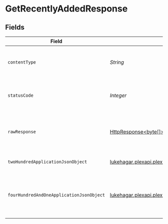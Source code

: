 # GetRecentlyAddedResponse


## Fields

| Field                                                                                                                                             | Type                                                                                                                                              | Required                                                                                                                                          | Description                                                                                                                                       |
| ------------------------------------------------------------------------------------------------------------------------------------------------- | ------------------------------------------------------------------------------------------------------------------------------------------------- | ------------------------------------------------------------------------------------------------------------------------------------------------- | ------------------------------------------------------------------------------------------------------------------------------------------------- |
| `contentType`                                                                                                                                     | *String*                                                                                                                                          | :heavy_check_mark:                                                                                                                                | HTTP response content type for this operation                                                                                                     |
| `statusCode`                                                                                                                                      | *Integer*                                                                                                                                         | :heavy_check_mark:                                                                                                                                | HTTP response status code for this operation                                                                                                      |
| `rawResponse`                                                                                                                                     | [HttpResponse<byte[]>](https://docs.oracle.com/en/java/javase/11/docs/api/java.net.http/java/net/http/HttpResponse.html)                          | :heavy_check_mark:                                                                                                                                | Raw HTTP response; suitable for custom response parsing                                                                                           |
| `twoHundredApplicationJsonObject`                                                                                                                 | [lukehagar.plexapi.plexapi.models.operations.GetRecentlyAddedResponseBody](../../models/operations/GetRecentlyAddedResponseBody.md)               | :heavy_minus_sign:                                                                                                                                | The recently added content                                                                                                                        |
| `fourHundredAndOneApplicationJsonObject`                                                                                                          | [lukehagar.plexapi.plexapi.models.operations.GetRecentlyAddedLibraryResponseBody](../../models/operations/GetRecentlyAddedLibraryResponseBody.md) | :heavy_minus_sign:                                                                                                                                | Unauthorized - Returned if the X-Plex-Token is missing from the header or query.                                                                  |